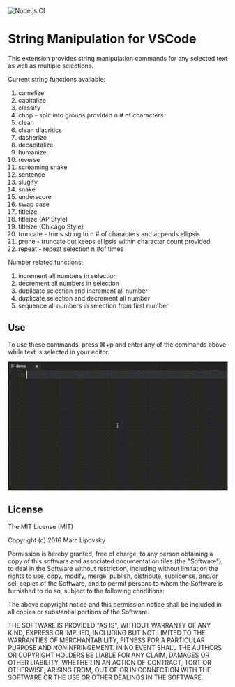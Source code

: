 ![Node.js CI](https://github.com/marclipovsky/vscode-string-manipulation/workflows/Node.js%20CI/badge.svg)

# String Manipulation for VSCode

This extension provides string manipulation commands for any selected text as well
as multiple selections.

Current string functions available:

1. camelize
1. capitalize
1. classify
1. chop - split into groups provided n # of characters
1. clean
1. clean diacritics
1. dasherize
1. decapitalize
1. humanize
1. reverse
1. screaming snake
1. sentence
1. slugify
1. snake
1. underscore
1. swap case
1. titleize
1. titleize (AP Style)
1. titleize (Chicago Style)
1. truncate - trims string to n # of characters and appends ellipsis
1. prune - truncate but keeps ellipsis within character count provided
1. repeat - repeat selection n #of times

Number related functions:

1. increment all numbers in selection
1. decrement all numbers in selection
1. duplicate selection and increment all number
1. duplicate selection and decrement all number
1. sequence all numbers in selection from first number

## Use

To use these commands, press ⌘+p and enter any of the commands above while text is selected in your editor.

![String Manipulation Screencast](images/demo.gif)

## License

The MIT License (MIT)

Copyright (c) 2016 Marc Lipovsky

Permission is hereby granted, free of charge, to any person obtaining a copy
of this software and associated documentation files (the "Software"), to deal
in the Software without restriction, including without limitation the rights
to use, copy, modify, merge, publish, distribute, sublicense, and/or sell
copies of the Software, and to permit persons to whom the Software is
furnished to do so, subject to the following conditions:

The above copyright notice and this permission notice shall be included in all
copies or substantial portions of the Software.

THE SOFTWARE IS PROVIDED "AS IS", WITHOUT WARRANTY OF ANY KIND, EXPRESS OR
IMPLIED, INCLUDING BUT NOT LIMITED TO THE WARRANTIES OF MERCHANTABILITY,
FITNESS FOR A PARTICULAR PURPOSE AND NONINFRINGEMENT. IN NO EVENT SHALL THE
AUTHORS OR COPYRIGHT HOLDERS BE LIABLE FOR ANY CLAIM, DAMAGES OR OTHER
LIABILITY, WHETHER IN AN ACTION OF CONTRACT, TORT OR OTHERWISE, ARISING FROM,
OUT OF OR IN CONNECTION WITH THE SOFTWARE OR THE USE OR OTHER DEALINGS IN THE
SOFTWARE.
